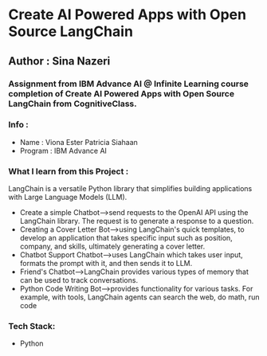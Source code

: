 # Create AI Powered Apps with Open Source LangChain

## Author : Sina Nazeri

### Assignment from IBM Advance AI @ Infinite Learning course completion of Create AI Powered Apps with Open Source LangChain from CognitiveClass.
### Info :

- Name : Viona Ester Patricia Siahaan
- Program : IBM Advance AI

### What I learn from this Project :
LangChain is a versatile Python library that simplifies building applications with Large Language Models (LLM).
- Create a simple Chatbot-->send requests to the OpenAI API using the LangChain library. The request is to generate a response to a question.
- Creating a Cover Letter Bot-->using LangChain's quick templates, to develop an application that takes specific input such as position, company, and skills, ultimately generating a cover letter.
- Chatbot Support Chatbot-->uses LangChain which takes user input, formats the prompt with it, and then sends it to LLM.
- Friend's Chatbot-->LangChain provides various types of memory that can be used to track conversations.
- Python Code Writing Bot-->provides functionality for various tasks. For example, with tools, LangChain agents can search the web, do math, run code

### Tech Stack:
- Python
